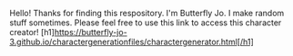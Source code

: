 Hello! Thanks for finding this respository. I'm Butterfly Jo. I make random stuff sometimes. Please feel free to use this link to access this character creator! 
[h1]https://butterfly-jo-3.github.io/charactergenerationfiles/charactergenerator.html[/h1]
